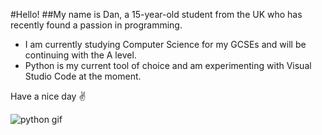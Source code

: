 #Hello!
##My name is Dan, a 15-year-old student from the UK who has recently found a passion in programming.

- I am currently studying Computer Science for my GCSEs and will be continuing with the A level.
- Python is my current tool of choice and am experimenting with Visual Studio Code at the moment.

Have a nice day ✌️

![python gif](https://media4.giphy.com/media/v1.Y2lkPTc5MGI3NjExemFiNDg2bmZ6aDlrOW56aWYzMTJwY29kcjBqeWRxaWlyYWd3ODBocCZlcD12MV9pbnRlcm5hbF9naWZfYnlfaWQmY3Q9Zw/KAq5w47R9rmTuvWOWa/giphy.webp)
